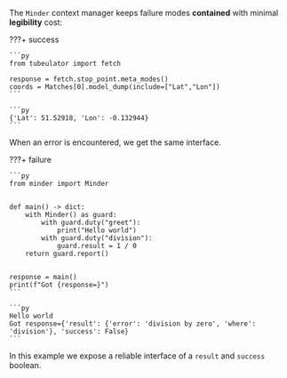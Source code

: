 The `Minder` context manager keeps failure modes **contained** with minimal **legibility** cost:

???+ success

    ```py
    from tubeulator import fetch

    response = fetch.stop_point.meta_modes()
    coords = Matches[0].model_dump(include=["Lat","Lon"])
    ```

    ```py
    {'Lat': 51.52918, 'Lon': -0.132944}
    ```

When an error is encountered, we get the same interface.

???+ failure

    ```py
    from minder import Minder


    def main() -> dict:
        with Minder() as guard:
            with guard.duty("greet"):
                print("Hello world")
            with guard.duty("division"):
                guard.result = 1 / 0
        return guard.report()


    response = main()
    print(f"Got {response=}")
    ```

    ```py
    Hello world
    Got response={'result': {'error': 'division by zero', 'where': 'division'}, 'success': False}
    ```

In this example we expose a reliable interface of a `result` and `success` boolean.
